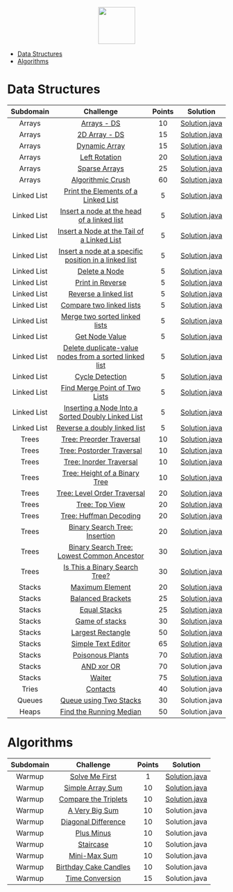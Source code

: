 <p align="center">
    <a href="https://www.hackerrank.com/RodneyShag">
        <img height=85 src="https://d3keuzeb2crhkn.cloudfront.net/hackerrank/assets/styleguide/logo_wordmark-f5c5eb61ab0a154c3ed9eda24d0b9e31.svg">
    </a>

</p>



* [Data Structures](#data-structures)
* [Algorithms](#algorithms)

# Data Structures

|    Subdomain    |                                                                        Challenge                                                                       | Points |                                                                                                  Solution                                                                                                  |
|:---------------:|:------------------------------------------------------------------------------------------------------------------------------------------------------:|:------:|:----------------------------------------------------------------------------------------------------------------------------------------------------------------------------------------------------------:|
|      Arrays     | [Arrays - DS](https://www.hackerrank.com/challenges/arrays-ds)                                                                                         |   10   | [Solution.java](https://github.com/dalyodhran/HackerRank_Work/blob/master/Data%20Structures/Arrays/Arrays-DS.java)                                                                   |
|      Arrays     | [2D Array - DS](https://www.hackerrank.com/challenges/2d-array)                                                                                        |   15   | [Solution.java](https://github.com/dalyodhran/HackerRank_Work/blob/master/Data%20Structures/Arrays/2D-Arrays-DS.java)                                                               |
|      Arrays     | [Dynamic Array](https://www.hackerrank.com/challenges/dynamic-array)                                                                                   |   15   | [Solution.java](https://github.com/dalyodhran/HackerRank_Work/blob/master/Data%20Structures/Arrays/Dynamic-Array.java)                                                                   |
|      Arrays     | [Left Rotation](https://www.hackerrank.com/challenges/array-left-rotation)                                                                             |   20   | [Solution.java](https://github.com/dalyodhran/HackerRank_Work/blob/master/Data%20Structures/Arrays/Left-Rotation.java)                                                                   |
|      Arrays     | [Sparse Arrays](https://www.hackerrank.com/challenges/sparse-arrays)                                                                                   |   25   | [Solution.java](https://github.com/dalyodhran/HackerRank_Work/blob/master/Data%20Structures/Arrays/Sparse-Arrays.java)                                                                   |
|      Arrays     | [Algorithmic Crush](https://www.hackerrank.com/challenges/crush)                                                                                       |   60   | [Solution.java](https://github.com/dalyodhran/HackerRank_Work/blob/master/Data%20Structures/Arrays/Array-Manipulation.java)                                                               |
|   Linked List   | [Print the Elements of a Linked List](https://www.hackerrank.com/challenges/print-the-elements-of-a-linked-list)                                       |    5   | [Solution.java](https://github.com/dalyodhran/HackerRank_Work/blob/master/Data%20Structures/LinkedList/PrintLinkList.java)                           |
|   Linked List   | [Insert a node at the head of a linked list](https://www.hackerrank.com/challenges/insert-a-node-at-the-head-of-a-linked-list)                         |    5   | [Solution.java](https://github.com/dalyodhran/HackerRank_Work/blob/master/Data%20Structures/LinkedList/InsertNode.java)              |
|   Linked List   | [Insert a Node at the Tail of a Linked List](https://www.hackerrank.com/challenges/insert-a-node-at-the-tail-of-a-linked-list)                         |    5   | [Solution.java](https://github.com/dalyodhran/HackerRank_Work/blob/master/Data%20Structures/LinkedList/InsertNodeTail.java)              |
|   Linked List   | [Insert a node at a specific position in a linked list](https://www.hackerrank.com/challenges/insert-a-node-at-a-specific-position-in-a-linked-list)   |    5   | [Solution.java](https://github.com/dalyodhran/HackerRank_Work/blob/master/Data%20Structures/LinkedList/InsertNodeAtPosition.java) |
|   Linked List   | [Delete a Node](https://www.hackerrank.com/challenges/delete-a-node-from-a-linked-list)                                                                |    5   | [Solution.java](https://github.com/dalyodhran/HackerRank_Work/blob/master/Data%20Structures/LinkedList/DeleteNode.java)                                                         |
|   Linked List   | [Print in Reverse](https://www.hackerrank.com/challenges/print-the-elements-of-a-linked-list-in-reverse)                                               |    5   | [Solution.java](https://github.com/dalyodhran/HackerRank_Work/blob/master/Data%20Structures/LinkedList/PrintReveres.java)                                                      |
|   Linked List   | [Reverse a linked list](https://www.hackerrank.com/challenges/reverse-a-linked-list)                                                                   |    5   | [Solution.java](https://github.com/dalyodhran/HackerRank_Work/blob/master/Data%20Structures/LinkedList/ReverseLinkedList.java)                                               |
|   Linked List   | [Compare two linked lists](https://www.hackerrank.com/challenges/compare-two-linked-lists)                                                             |    5   | [Solution.java](https://github.com/dalyodhran/HackerRank_Work/blob/master/Data%20Structures/LinkedList/CompareLinkList.java)                                            |
|   Linked List   | [Merge two sorted linked lists](https://www.hackerrank.com/challenges/merge-two-sorted-linked-lists)                                                   |    5   | [Solution.java](https://github.com/dalyodhran/HackerRank_Work/blob/master/Data%20Structures/LinkedList/MergeLinkList.java)                                     |
|   Linked List   | [Get Node Value](https://www.hackerrank.com/challenges/get-the-value-of-the-node-at-a-specific-position-from-the-tail)                                 |    5   | [Solution.java](https://github.com/dalyodhran/HackerRank_Work/blob/master/Data%20Structures/LinkedList/GetNodeValue.java)                                                        |
|   Linked List   | [Delete duplicate-value nodes from a sorted linked list](https://www.hackerrank.com/challenges/delete-duplicate-value-nodes-from-a-sorted-linked-list) |    5   | [Solution.java](https://github.com/dalyodhran/HackerRank_Work/blob/master/Data%20Structures/LinkedList/DeleteDuplicateNodes.java)      |
|   Linked List   | [Cycle Detection](https://www.hackerrank.com/challenges/detect-whether-a-linked-list-contains-a-cycle)                                                 |    5   | [Solution.java](https://github.com/dalyodhran/HackerRank_Work/blob/master/Data%20Structures/LinkedList/CycleDetection.java)                                                         |
|   Linked List   | [Find Merge Point of Two Lists](https://www.hackerrank.com/challenges/find-the-merge-point-of-two-joined-linked-lists)                                 |    5   | [Solution.java](https://github.com/dalyodhran/HackerRank_Work/blob/master/Data%20Structures/LinkedList/FindMergePointLinkLists.java)                                   |
|   Linked List   | [Inserting a Node Into a Sorted Doubly Linked List](https://www.hackerrank.com/challenges/insert-a-node-into-a-sorted-doubly-linked-list)              |    5   | [Solution.java](https://github.com/dalyodhran/HackerRank_Work/blob/master/Data%20Structures/LinkedList/InsertNodeDoublyLinkedList.java)         |
|   Linked List   | [Reverse a doubly linked list](https://www.hackerrank.com/challenges/reverse-a-doubly-linked-list)                                                     |    5   | [Solution.java](https://github.com/dalyodhran/HackerRank_Work/blob/master/Data%20Structures/LinkedList/ReverseDoublyLinkedList.java)                                      |
|      Trees      | [Tree: Preorder Traversal](https://www.hackerrank.com/challenges/tree-preorder-traversal)                                                              |   10   | [Solution.java](https://github.com/dalyodhran/HackerRank_Work/blob/master/Data%20Structures/Trees/PostOrderTraversal.java)                                                    |
|      Trees      | [Tree: Postorder Traversal](https://www.hackerrank.com/challenges/tree-postorder-traversal)                                                            |   10   | [Solution.java](https://github.com/dalyodhran/HackerRank_Work/blob/master/Data%20Structures/Trees/PostOrderTraversal.java)                                                   |
|      Trees      | [Tree: Inorder Traversal](https://www.hackerrank.com/challenges/tree-inorder-traversal)                                                                |   10   | [Solution.java](https://github.com/dalyodhran/HackerRank_Work/blob/master/Data%20Structures/Trees/InOrderTraversal.java)                                                     |
|      Trees      | [Tree: Height of a Binary Tree](https://www.hackerrank.com/challenges/tree-height-of-a-binary-tree)                                                    |   10   | [Solution.java](https://github.com/dalyodhran/HackerRank_Work/blob/master/Data%20Structures/Trees/HeightOfTree.java)                                         |
|      Trees      | [Tree: Level Order Traversal](https://www.hackerrank.com/challenges/tree-level-order-traversal)                                                        |   20   | [Solution.java](https://github.com/dalyodhran/HackerRank_Work/blob/master/Data%20Structures/Trees/LevelOrderTraversal.java)                                               |
|      Trees      | [Tree: Top View](https://www.hackerrank.com/challenges/tree-top-view)                                                                                  |   20   | [Solution.java](https://github.com/dalyodhran/HackerRank_Work/blob/master/Data%20Structures/Trees/TopViewTree.java)                                                              |
|      Trees      | [Tree: Huffman Decoding](https://www.hackerrank.com/challenges/tree-huffman-decoding)                                                                  |   20   | [Solution.java](https://github.com/dalyodhran/HackerRank_Work/blob/master/Data%20Structures/Trees/HuffmanDecoder.java)                                                      |
|      Trees      | [Binary Search Tree: Insertion](https://www.hackerrank.com/challenges/binary-search-tree-insertion)                                                    |   20   | [Solution.java](https://github.com/dalyodhran/HackerRank_Work/blob/master/Data%20Structures/Trees/InsertingNode.java)                                             |
|      Trees      | [Binary Search Tree: Lowest Common Ancestor](https://www.hackerrank.com/challenges/binary-search-tree-lowest-common-ancestor)                          |   30   | [Solution.java](https://github.com/dalyodhran/HackerRank_Work/blob/master/Data%20Structures/Trees/LowestCommanAncester.java)                            |
|      Trees      | [Is This a Binary Search Tree?](https://www.hackerrank.com/challenges/is-binary-search-tree)                                                           |   30   | [Solution.java](https://github.com/dalyodhran/HackerRank_Work/blob/master/Data%20Structures/Trees/IsBinarySearchTree.java)                                             |
|      Stacks     | [Maximum Element](https://www.hackerrank.com/challenges/maximum-element)                                                                               |   20   | [Solution.java](https://github.com/dalyodhran/HackerRank_Work/blob/master/Data%20Structures/Trees/MaxElement.java)                                                                 |
|      Stacks     | [Balanced Brackets](https://www.hackerrank.com/challenges/balanced-brackets)                                                                           |   25   | [Solution.java](https://github.com/dalyodhran/HackerRank_Work/blob/master/Data%20Structures/Trees/BalenceBrakets.java)                                                               |
|      Stacks     | [Equal Stacks](https://www.hackerrank.com/challenges/equal-stacks)                                                                           |   25   | [Solution.java](https://github.com/dalyodhran/HackerRank_Work/blob/master/Data%20Structures/Trees/EqualStacks.java)                                                               |
|      Stacks     | [Game of stacks](https://www.hackerrank.com/challenges/game-of-two-stacks)                                                                           |   30   | [Solution.java](https://github.com/dalyodhran/HackerRank_Work/blob/master/Data%20Structures/Trees/GameOfTwoStacks.java)                                                              |
|      Stacks     | [Largest Rectangle](https://www.hackerrank.com/challenges/largest-rectangle)                                                                           |   50   | [Solution.java](https://github.com/dalyodhran/HackerRank_Work/blob/master/Data%20Structures/Trees/LargestRectangle.java)                                                               |
|      Stacks     | [Simple Text Editor](https://www.hackerrank.com/challenges/simple-text-editor)                                                                           |   65   | [Solution.java](https://github.com/dalyodhran/HackerRank_Work/blob/master/Data%20Structures/Trees/SimpleTextEditor.java)                                                               |
|      Stacks     | [Poisonous Plants](https://www.hackerrank.com/challenges/poisonous-plants)                                                                           |   70   | [Solution.java](https://github.com/dalyodhran/HackerRank_Work/blob/master/Data%20Structures/Trees/PoisonousPlants.java)                                                               |
|      Stacks     | [AND xor OR](https://www.hackerrank.com/challenges/and-xor-or)                                                                           |   70   | Solution.java                                                               |
|      Stacks     | [Waiter](https://www.hackerrank.com/challenges/waiter)                                                                           |   75   | [Solution.java](https://github.com/dalyodhran/HackerRank_Work/blob/master/Data%20Structures/Trees/Waiter.java)                                                               |
|      Tries      | [Contacts](https://www.hackerrank.com/challenges/contacts)                                                                                             |   40   | Solution.java                                                                            |
|      Queues     | [Queue using Two Stacks](https://www.hackerrank.com/challenges/queue-using-two-stacks)                                                                 |   30   | Solution.java                                                      |
|      Heaps      | [Find the Running Median](https://www.hackerrank.com/challenges/find-the-running-median)                                                               |   50   | Solution.java                                                      |



# Algorithms

|    Subdomain    |                                                                        Challenge                                                                       | Points |                                                                                                  Solution                                                                                                  |
|:---------------:|:------------------------------------------------------------------------------------------------------------------------------------------------------:|:------:|:----------------------------------------------------------------------------------------------------------------------------------------------------------------------------------------------------------:|
|      Warmup     | [Solve Me First](https://www.hackerrank.com/challenges/solve-me-first)                                                                                         |   1   | [Solution.java](https://github.com/dalyodhran/HackerRank/blob/master/Algorithms/Warmup/SolveMeFirst.java)                                                                   |
|      Warmup     | [Simple Array Sum](https://www.hackerrank.com/challenges/simple-array-sum)                                                                                         |   10   | [Solution.java](https://github.com/dalyodhran/HackerRank/blob/master/Algorithms/Warmup/SimpleArraySum.java)                                                                   |
|      Warmup     | [Compare the Triplets](https://www.hackerrank.com/challenges/compare-the-triplets)                                                                                         |   10   | [Solution.java](https://github.com/dalyodhran/HackerRank/blob/master/Algorithms/Warmup/CompareTheTriplets.java)                                                                   |
|      Warmup     | [A Very Big Sum](https://www.hackerrank.com/challenges/a-very-big-sum)                                                                                         |   10   | Solution.java                                                                   |
|      Warmup     | [Diagonal Difference](https://www.hackerrank.com/challenges/diagonal-difference)                                                                                         |   10   | Solution.java                                                                   |
|      Warmup     | [Plus Minus](https://www.hackerrank.com/challenges/plus-minus)                                                                                         |   10   | Solution.java                                                                   |
|      Warmup     | [Staircase](https://www.hackerrank.com/challenges/staircase)                                                                                         |   10   | Solution.java                                                                   |
|      Warmup     | [Mini-Max Sum](https://www.hackerrank.com/challenges/mini-max-sum)                                                                                         |   10   | Solution.java                                                                   |
|      Warmup     | [Birthday Cake Candles](https://www.hackerrank.com/challenges/birthday-cake-candles)                                                                                         |   10   | Solution.java                                                                   |
|      Warmup     | [Time Conversion](https://www.hackerrank.com/challenges/time-conversion)                                                                                         |   15   | Solution.java                                                                   |
